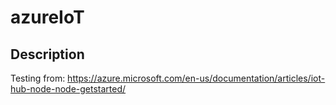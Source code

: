 # azureIoT

## Description
Testing from:
https://azure.microsoft.com/en-us/documentation/articles/iot-hub-node-node-getstarted/

